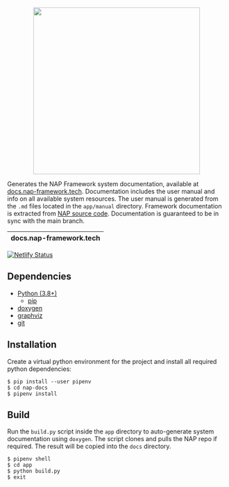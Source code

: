<br>
<p align="center">
  <img width=384 src="https://download.nap-labs.tech/identity/svg/logos/nap_logo_blue.svg">
</p>

Generates the NAP Framework system documentation, available at [docs.nap-framework.tech](https://docs.nap-framework.tech). Documentation includes the user manual and info on all available system resources. The user manual is generated from the `.md` files located in the `app/manual` directory. Framework documentation is extracted from [NAP source code](https://github.com/napframework/nap). Documentation is guaranteed to be in sync with the main branch.

| docs.nap-framework.tech |
| ------------- |
[![Netlify Status](https://api.netlify.com/api/v1/badges/9eaa7116-9815-463b-8836-e1fc68b539a3/deploy-status)](https://app.netlify.com/sites/nap-docs/deploys)

## Dependencies
- [Python (3.8+)](https://www.python.org/downloads/) 
  - [pip](https://pypi.org/project/pip/)
- [doxygen](https://doxygen.nl/)
- [graphviz](https://graphviz.org/)
- [git](https://git-scm.com/)

## Installation
Create a virtual python environment for the project and install all required python dependencies:

```shell
$ pip install --user pipenv
$ cd nap-docs
$ pipenv install
```

## Build

Run the `build.py` script inside the `app` directory to auto-generate system documentation using `doxygen`. The script clones and pulls the NAP repo if required. The result will be copied into the `docs` directory.
```shell
$ pipenv shell
$ cd app
$ python build.py
$ exit
```
